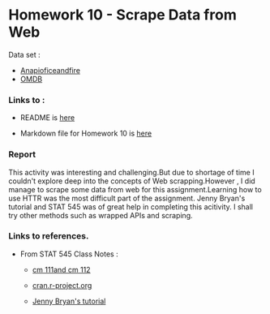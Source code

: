 # Homework 10 - Scrape Data from Web

Data set :
 - [Anapioficeandfire](https://www.anapioficeandfire.com/)
 - [OMDB](http://www.omdbapi.com)

### Links to :

- README is [here](https://github.com/jmurthy12/STAT545-hw-murthy-janani/blob/master/hw10-Scrape_Data_from_the_Web/README.md)

- Markdown file for Homework 10 is [here](https://github.com/jmurthy12/STAT545-hw-murthy-janani/blob/master/hw10-Scrape_Data_from_the_Web/hw10-Scrape_Data_from_the_Web.md)

### Report

This activity was interesting and challenging.But due to shortage of time I couldn't explore deep into the concepts of Web scrapping.However , I did manage to scrape some data from web for this assignment.Learning how to use HTTR was the most difficult part of the assignment.
Jenny Bryan's tutorial and STAT 545 was of great help in completing this acitivity.
I shall try other methods such as wrapped APIs and scraping.

### Links to references.

 - From STAT 545 Class Notes :
 	- [cm 111and cm 112](http://stat545.com/111Scraping_Workthrough.html)
 		
 	- [cran.r-project.org](https://cran.r-project.org/web/packages/jsonlite/vignettes/json-paging.html)
 		
 	- [Jenny Bryan's tutorial](https://github.com/jennybc/repurrrsive)
 		